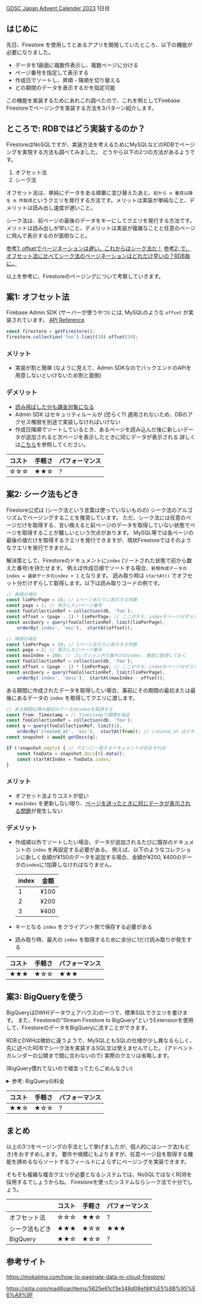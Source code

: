 [GDSC Japan Advent Calender 2023](https://qiita.com/advent-calendar/2023/gdsc-japan) 1日目

## はじめに
先日、Firestore を使用してとあるアプリを開発していたところ、以下の機能が必要になりました。

* データを1画面に複数件表示し、複数ページに分ける
* ページ番号を指定して表示する
* 作成日でソートし、昇順・降順を切り替える
* どの期間のデータを表示するかを指定可能

この機能を実装するためにあれこれ調べたので、これを例としてFirebase Firestoreでページングを実装する方法を3パターン紹介します。

## ところで: RDBではどう実装するのか？
FirestoreはNoSQLですが、実装方法を考えるためにMySQLなどのRDBでページングを実現する方法も調べてみました。
どうやら以下の2つの方法があるようです。

1. オフセット法
1. シーク法

オフセット法は、単純にデータをある順番に並び替えたあと、`前から n 番目以降を m 件取得`というクエリを発行する方法です。メリットは実装が単純なこと、デメリットは読み出し速度が遅いこと。

シーク法は、前ページの最後のデータをキーにしてクエリを発行する方法です。メリットは読み出しが早いこと、デメリットは実装が複雑なことと任意のページに飛んで表示するのが面倒なこと。

[参考1: offsetでページネーションは遅い。これからはシーク法だ！](https://qiita.com/madilloar/items/b4e786a932ef9d4551b9#%E3%82%B7%E3%83%BC%E3%82%AF%E6%B3%95%E3%81%AE%E7%89%B9%E5%BE%B4)
[参考2: で、オフセット法に比べてシーク法のページネーションはどれだけ早いの？RDB毎に。](https://qiita.com/madilloar/items/5625e61cf3e348d08ef8#%E5%8B%95%E6%A9%9F)

以上を参考に、Firestoreのページングについて考察していきます。

## 案1: オフセット法
Firebase Admin SDK (サーバーが使うやつ) には, MySQLのような `offset` が実装されています。
[API Reference](https://googleapis.dev/nodejs/firestore/latest/CollectionReference.html#offset)

```TypeScript
const firestore = getFirestore();
firestore.collection('foo').limit(10).offset(20);
```

### メリット
* 実装が割と簡単 (なように見えて、Admin SDKなのでバックエンドのAPIを用意しないといけないため割と面倒)

### デメリット
* [読み飛ばした分も課金対象になる](https://www.youtube.com/watch?v=poqTHxtDXwU&t=570s)
* Admin SDK はセキュリティルールが (恐らく?) 適用されないため、DBのアクセス権限を別途で実装しなければいけない
* 作成日降順でソートしているとき、あるページを読み込んだ後に新しいデータが追加されると次ページを表示したときに同じデータが表示される
  詳しくは[こちら](https://qiita.com/madilloar/items/b4e786a932ef9d4551b9#%E3%82%AA%E3%83%95%E3%82%BB%E3%83%83%E3%83%88%E6%B3%95%E3%81%AE%E7%89%B9%E5%BE%B4)を参照してください。

|コスト|手軽さ|パフォーマンス|
|----|----|----|
|☆☆☆|★★☆|?|

## 案2: シーク法もどき
Firestore公式は (シーク法という言葉は使っていないものの) シーク法のアルゴリズムでページングすることを推奨しています。
ただ、シーク法には任意のページだけを取得する、言い換えると前ページのデータを取得していない状態でページを取得することが難しいという欠点があります。
MySQL等では各ページの最後の値だけを取得するクエリを発行できますが、現状Firestoreではそのようなクエリを発行できません。

解決策として、Firestoreのドキュメントに`index` (ソートされた状態で前から数えた番号)を持たせます。
例えば作成日順でソートする場合、`新規作成データのindex = 最新データのindex + 1` となります。
読み取り時は `startAt()` でオフセット分だけずらして取得します。以下は読み取りコードの例です。
```TypeScript
// 昇順の場合
const limPerPage = 10; // 1ページあたりに表示する件数
const page = 2; // 表示したいページ番号
const fooCollectionRef = collection(db, 'foo');
const offset = (page - 1) * limPerPage; // ここがキモ、indexをページ分ずらす
const ascQuery = query(fooCollectionRef, limit(limPerPage), 
    orderBy('index', 'asc'),  startAt(offset));
```

```TypeScript
// 降順の場合
const limPerPage = 10; // 1ページあたりに表示する件数
const page = 2; // 表示したいページ番号
const maxIndex = 100; // コレクション内で最大ののindex, 事前に取得しておく
const fooCollectionRef = collection(db, 'foo');
const offset = (page - 1) * limPerPage; // ここがキモ、indexをページ分ずらす
const ascQuery = query(fooCollectionRef, limit(limPerPage), 
    orderBy('index', 'desc'),  startAt(maxIndex - offset));
```

ある期間に作成されたデータを取得したい場合、事前にその期間の最初または最後にあるデータの `index` を取得してクエリに渡します。

```TypeScript
// ある期間以降の最初のデータのindexを取得する
const from: Timestamp = // Timestampで期間を指定
const fooCollectionRef = collection(db, 'foo');
const q = query(fooCollectionRef, limit(1), 
    orderBy('created_at', 'asc'),  startAt(from)); // created_at はドキュメントの作成日
const snapshot = await getDocs(q);

if (!snapshot.empty) { // クエリに一致するドキュメントが存在すれば
    const fooData = snapshot.docs[0].data();
    const startAtIndex = fooData.index;
}
```

### メリット
* オフセット法よりコストが低い
* `maxIndex` を更新しない限り、[ページを送ったときに同じデータが表示される問題](https://qiita.com/madilloar/items/b4e786a932ef9d4551b9#%E3%82%AA%E3%83%95%E3%82%BB%E3%83%83%E3%83%88%E6%B3%95%E3%81%AE%E7%89%B9%E5%BE%B4)が発生しない

### デメリット
* 作成順以外でソートしたい場合、データが追加されるたびに既存のドキュメントの `index` を再設定する必要がある。
  例えば、以下のようなコレクションに新しく金額が¥150のデータを追加する場合、金額が¥200, ¥400のデータの`index`に1加算しなければなりません。

  | index | 金額 |
    | ---- | ---- |
  | 1 | ¥100 |
  | 2 | ¥200 |
  | 3 | ¥400 |

* キーとなる `index` をクライアント側で保存する必要がある
* 読み取り時、最大の `index` を取得するために余分に1だけ読み取りが発生する

|コスト|手軽さ|パフォーマンス|
|----|----|----|
|★★★|★☆☆|★★★|

## 案3: BigQueryを使う
BigQueryはDWH(データウェアハウス)の一つで、標準SQLでクエリを書けます。
また、Firestoreの"Stream Firestore to BigQuery"というExtensionを使用して、FirestoreのデータをBigQueryに流すことができます。

RDBとDWHは微妙に違うようで、MySQLともSQLの仕様が少し異なるらしく、先に述べたRDBでシーク法を実装するSQL文は使えませんでした。
(アドベントカレンダーの公開まで間に合わないので) 実際のクエリは省略します。

(BigQuery慣れてないので嘘言ってたらごめんなさい)

<details><summary>参考: BigQueryの料金</summary>

|対象|料金|無料枠|
|----|----|----|
|ストリーミング挿入|$0.012/200MB|なし|
|クエリ(オンデマンド)|$6.00 per TB| 毎月 1 TB|
</details>

|コスト|手軽さ|パフォーマンス|
|----|----|----|
|★★☆|★☆☆|?|

## まとめ
以上の3つをページングの手法として挙げましたが、個人的にはシーク法(もどき)をおすすめします。
要件や規模にもよりますが、任意ページ目を取得する機能を諦めるならソートするフィールドによらずにページングを実装できます。

そもそも複雑な複合クエリが必要となるシステムでは、NoSQLではなくRDBを採用するでしょうからね。
Firestoreを使ったシステムならシーク法で十分でしょう。

||コスト|手軽さ|パフォーマンス|
|----|----|----|----|
|オフセット法|☆☆☆|★★☆|?|
|シーク法もどき|★★★|★☆☆|★★★|
|BigQuery|★★☆|★☆☆|?|

## 参考サイト
https://mokajima.com/how-to-paginate-data-in-cloud-firestore/

https://qiita.com/madilloar/items/5625e61cf3e348d08ef8#%E5%8B%95%E6%A9%9F
